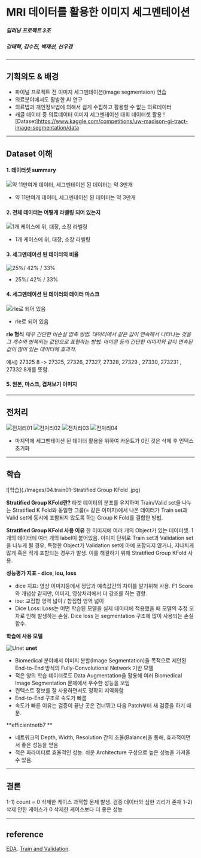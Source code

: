 # MRI 데이터를 활용한 이미지 세그멘테이션 

##### 딥러닝 프로젝트 3조
##### 강태혁, 김수진, 백재선, 신우경
___

## 기획의도 & 배경
- 파이널 프로젝트 전 이미지 세그멘테이션(image segmentaion) 연습
- 의료분야에서도 활발한 AI 연구
- 의료법과 개인정보법에 의해서 쉽게 수집하고 활용할 수 없는 의료데이터
- 캐글 데이터 중 의료데이터 이미지 세그멘테이션 대회 데이터셋 활용
![Dataset]<https://www.kaggle.com/competitions/uw-madison-gi-tract-image-segmentation/data>

___

## Dataset 이해

#### 1. 데이터셋 summary


![약 11만여개 데이터, 세그멘테이션 된 데이터는 약 3만개](./Images/02.dataset01.jpg)
- 약 11만여개 데이터, 세그멘테이션 된 데이터는 약 3만개


#### 2. 전체 데이터는 어떻게 라벨링 되어 있는지


![1개 케이스에 위, 대장, 소장 라벨링](./Images/02.dataset02.jpg)
- 1개 케이스에 위, 대장, 소장 라벨링


#### 3. 세그멘테이션 된 데이터의 비율


![25%/ 42% / 33%](./Images/02.dataset03.jpg)
- 25%/ 42% / 33%


#### 4. 세그멘테이션 된 데이터의 데이터 마스크


![rle로 되어 있음](./Images/02.dataset04.jpg)
- rle로 되어 있음


**rle 형식** 
_매우 간단한 비손실 압축 방법. 데이터에서 같은 값이 연속해서 나타나는 것을 그 개수와 반복되는 값만으로 표현하는 방법. 아이콘 등의 간단한 이미지와 같이 연속된 값이 많이 있는 데이터에 효과적._

예시)
27325 8 -> 27325, 27326, 27327, 27328, 27329 , 27330, 273231 , 27332 8개를 뜻함.


#### 5. 원본, 마스크, 겹쳐보기 이미지 

___


## 전처리

![전처리01](./Images/03.preprocessing01.jpg)
![전처리02](./Images/03.preprocessing02.jpg)
![전처리03](./Images/03.preprocessing03.jpg)
![전처리04](./Images/03.preprocessing04.jpg)


- 마지막에 세그멘테이션 된 데이터 활용을 위하여 카운트가 0인 것은 삭제 후 인덱스 초기화


___


## 학습

![학습](./Images/04.train01-Stratified Group KFold .jpg)

**Stratified Group KFold란?**
타겟 데이터의 분포를 유지하며 Train/Valid set을 나누는 Stratified K Fold와 동일한 그룹(= 같은 이미지)에서 나온 데이터가
Train set과 Valid set에 동시에 포함되지 않도록 하는 Group K Fold를 결합한 방법.

**Stratified Group KFold 사용 이유**
한 이미지에 여러 개의 Object가 있는 데이터셋. 1개의 데이터에 여러 개의 label이 붙어있음.
이미지 단위로 Train set과 Validation set을 나누게 될 경우, 특정한 Object가 Validation set에 아예 포함되지 않거나, 지나치게 많게 혹은 적게 포함되는 경우가 발생. 이를 해결하기 위해 Stratified Group KFold 사용. 


**성능평가 지표 -  dice, iou, loss**
- dice 지표: 영상 이미지등에서 정답과 예측값간의 차이를 알기위해 사용. 
             F1 Score와 개념상 같지만, 이미지, 영상처리에서 더 강조를 하는 경향.
- iou: 교집합 영역 넓이 / 합집합 영역 넓이
- Dice Loss: Loss는 어떤 학습된 모델을 실제 데이터에 적용했을 때 모델의 추정 오차로 인해 발생하는 손실. 
             Dice loss 는 segmentation 구조에 많이 사용되는 손실함수.

**학습에 사용 모델**

![Unet](./Images/04.train04-unet01.png)
**unet**
- Biomedical 분야에서 이미지 분할(Image Segmentation)을 목적으로 제안된 End-to-End 방식의 Fully-Convolutional Network 기반 모델
- 적은 양의 학습 데이터로도 Data Augmentation을 활용해 여러 Biomedical Image Segmentation 문제에서 우수한 성능을 보임
- 컨텍스트 정보를 잘 사용하면서도 정확히 지역화함
- End-to-End 구조로 속도가 빠름
- 속도가 빠른 이유는 검증이 끝난 곳은 건너뛰고 다음 Patch부터 새 검증을 하기 때문.

**efficientnetb7 **
- 네트워크의 Depth, Width, Resolution 간의 조율(Balance)을 통해, 효과적이면서 좋은 성능을 얻음
- 적은 파라미터로 효율적인 성능. 쉬운 Architecture 구성으로 높은 성능을 가져올 수 있음.


___


## 결론

1-1) count = 0  삭제한 케이스 과적합 문제 발생. 검증 데이터와 심한 괴리가 존재
1-2) 삭제 안한 케이스가 0 삭제한 케이스보다 더 좋은 성능

___


## reference


[EDA]([http://www.google.co.kr](https://www.kaggle.com/code/fismoilo/gi-tract-image-segmentation-setup-visualization)).
[Train and Validation](https://www.kaggle.com/code/ammarnassanalhajali/uwmgi-unet-keras-train-with-eda/notebook).
 
